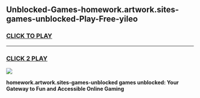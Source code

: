
## Unblocked-Games-homework.artwork.sites-games-unblocked-Play-Free-yileo
<h3>
<a href="https://premium76.site?title=homework.artwork.sites-games-unblocked&ref=22A">CLICK TO PLAY</a></h3>
<hr>

<h3>
<a href="https://premium76.site?title=homework.artwork.sites-games-unblocked&ref=22A">CLICK 2 PLAY</a>
  
</h3>

<a href="https://premium76.site?title=homework.artwork.sites-games-unblocked&ref=22A"><img src="https://clearcache.store/games.png"></a>


**homework.artwork.sites-games-unblocked games unblocked: Your Gateway to Fun and Accessible Online Gaming**
